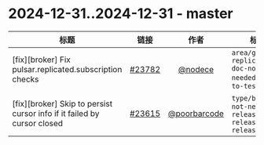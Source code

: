 # 2024-12-31..2024-12-31 - master
| 标题 | 链接 | 作者 | 标签 |
| - | :--: | :--: | - |
| [fix][broker] Fix pulsar.replicated.subscription checks | [#23782](https://github.com/apache/pulsar/pull/23782) | [@nodece](https://github.com/nodece) | `area/geo-replication` `doc-not-needed` `ready-to-test`  | 
| [fix][broker] Skip to persist cursor info if it failed by cursor closed | [#23615](https://github.com/apache/pulsar/pull/23615) | [@poorbarcode](https://github.com/poorbarcode) | `type/bug` `doc-not-needed` `release/4.0.1` `release/3.0.9` `release/3.3.4`  | 
